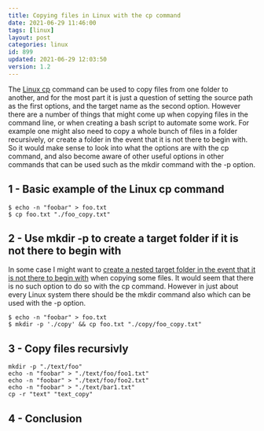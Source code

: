```yaml
---
title: Copying files in Linux with the cp command
date: 2021-06-29 11:46:00
tags: [linux]
layout: post
categories: linux
id: 899
updated: 2021-06-29 12:03:50
version: 1.2
---
```


The [Linux cp](https://man7.org/linux/man-pages/man1/cp.1.html) command can be used to copy files from one folder to another, and for the most part it is just a question of setting the source path as the first options, and the target name as the second option. However there are a number of things that might come up when copying files in the command line, or when creating a bash script to automate some work. For example one might also need to copy a whole bunch of files in a folder recursively, or create a folder in the event that it is not there to begin with. So it would make sense to look into what the options are with the cp command, and also become aware of other useful options in other commands that can be used such as the mkdir command with the -p option.

<!-- more -->


## 1 - Basic example of the Linux cp command

```
$ echo -n "foobar" > foo.txt
$ cp foo.txt "./foo_copy.txt"
```

## 2 - Use mkdir -p to create a target folder if it is not there to begin with

In some case I might want to [create a nested target folder in the event that it is not there to begin with](https://stackoverflow.com/questions/1529946/linux-copy-and-create-destination-dir-if-it-does-not-exist) when copying some files. It would seem that there is no such option to do so with the cp command. However in just about every Linux system there should be the mkdir command also which can be used with the -p option.

```
$ echo -n "foobar" > foo.txt
$ mkdir -p './copy' && cp foo.txt "./copy/foo_copy.txt"
```

## 3 - Copy files recursivly

```
mkdir -p "./text/foo"
echo -n "foobar" > "./text/foo/foo1.txt"
echo -n "foobar" > "./text/foo/foo2.txt"
echo -n "foobar" > "./text/bar1.txt"
cp -r "text" "text_copy"
```

## 4 - Conclusion


